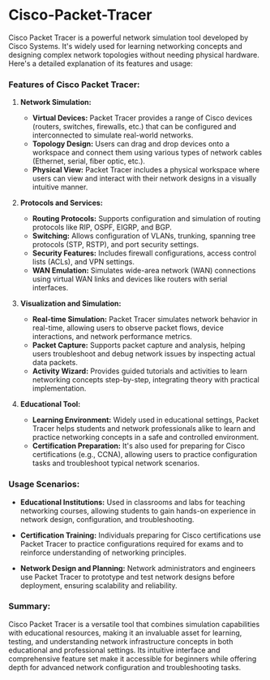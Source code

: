 # Cisco-Packet-Tracer
Cisco Packet Tracer is a powerful network simulation tool developed by Cisco Systems. It's widely used for learning networking concepts and designing complex network topologies without needing physical hardware. Here's a detailed explanation of its features and usage:

### Features of Cisco Packet Tracer:

1. **Network Simulation:**
   - **Virtual Devices:** Packet Tracer provides a range of Cisco devices (routers, switches, firewalls, etc.) that can be configured and interconnected to simulate real-world networks.
   - **Topology Design:** Users can drag and drop devices onto a workspace and connect them using various types of network cables (Ethernet, serial, fiber optic, etc.).
   - **Physical View:** Packet Tracer includes a physical workspace where users can view and interact with their network designs in a visually intuitive manner.

2. **Protocols and Services:**
   - **Routing Protocols:** Supports configuration and simulation of routing protocols like RIP, OSPF, EIGRP, and BGP.
   - **Switching:** Allows configuration of VLANs, trunking, spanning tree protocols (STP, RSTP), and port security settings.
   - **Security Features:** Includes firewall configurations, access control lists (ACLs), and VPN settings.
   - **WAN Emulation:** Simulates wide-area network (WAN) connections using virtual WAN links and devices like routers with serial interfaces.

3. **Visualization and Simulation:**
   - **Real-time Simulation:** Packet Tracer simulates network behavior in real-time, allowing users to observe packet flows, device interactions, and network performance metrics.
   - **Packet Capture:** Supports packet capture and analysis, helping users troubleshoot and debug network issues by inspecting actual data packets.
   - **Activity Wizard:** Provides guided tutorials and activities to learn networking concepts step-by-step, integrating theory with practical implementation.

4. **Educational Tool:**
   - **Learning Environment:** Widely used in educational settings, Packet Tracer helps students and network professionals alike to learn and practice networking concepts in a safe and controlled environment.
   - **Certification Preparation:** It's also used for preparing for Cisco certifications (e.g., CCNA), allowing users to practice configuration tasks and troubleshoot typical network scenarios.

### Usage Scenarios:

- **Educational Institutions:** Used in classrooms and labs for teaching networking courses, allowing students to gain hands-on experience in network design, configuration, and troubleshooting.
  
- **Certification Training:** Individuals preparing for Cisco certifications use Packet Tracer to practice configurations required for exams and to reinforce understanding of networking principles.

- **Network Design and Planning:** Network administrators and engineers use Packet Tracer to prototype and test network designs before deployment, ensuring scalability and reliability.

### Summary:

Cisco Packet Tracer is a versatile tool that combines simulation capabilities with educational resources, making it an invaluable asset for learning, testing, and understanding network infrastructure concepts in both educational and professional settings. Its intuitive interface and comprehensive feature set make it accessible for beginners while offering depth for advanced network configuration and troubleshooting tasks.
